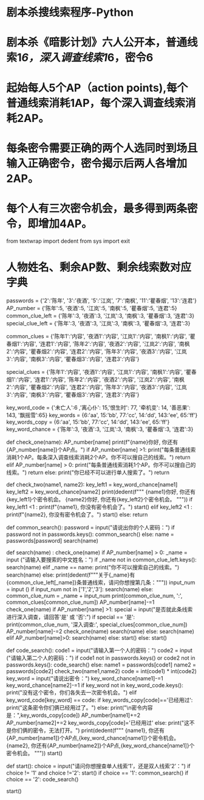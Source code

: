 # 剧本杀搜线索程序-Python
# 剧本杀《暗影计划》六人公开本，普通线索1*6，深入调查线索1*6，密令6
# 起始每人5个AP（action points),每个普通线索消耗1AP，每个深入调查线索消耗2AP。
# 每条密令需要正确的两个人选同时到场且输入正确密令，密令揭示后两人各增加2AP。
# 每个人有三次密令机会，最多得到两条密令，即增加4AP。

from textwrap import dedent
from sys import exit
 
# 人物姓名、剩余AP数、剩余线索数对应字典
passwords = {'2':'陈年', '3':'夜酒', '5':'江岚', '7':'南枫', '11':'瞿春烟', '13':'连君'}
AP_number = {'陈年':5, '夜酒':5, '江岚':5, '南枫':5, '瞿春烟':5, '连君':5}
common_clue_left = {'陈年':3, '夜酒':3, '江岚':3, '南枫':3, '瞿春烟':3, '连君':3}
special_clue_left = {'陈年':3, '夜酒':3, '江岚':3, '南枫':3, '瞿春烟':3, '连君':3}

common_clues = {'陈年1':'内容', '夜酒1':'内容', '江岚1':'内容', '南枫1':'内容', '瞿春烟1':'内容', '连君1':'内容',
                '陈年2':'内容', '夜酒2':'内容', '江岚2':'内容', '南枫2':'内容', '瞿春烟2':'内容', '连君2':'内容',
                '陈年3':'内容', '夜酒3':'内容', '江岚3':'内容', '南枫3':'内容', '瞿春烟3':'内容', '连君3':'内容'}

special_clues = {'陈年1':'内容', '夜酒1':'内容', '江岚1':'内容', '南枫1':'内容', '瞿春烟1':'内容', '连君1':'内容',
                 '陈年2':'内容', '夜酒2':'内容', '江岚2':'内容', '南枫2':'内容', '瞿春烟2':'内容', '连君2':'内容',
                 '陈年3':'内容', '夜酒3':'内容', '江岚3':'内容', '南枫3':'内容', '瞿春烟3':'内容', '连君3':'内容'}

key_word_code = {'未亡人':6 ,'离心仆': 15,'恨生时': 77, '牵机变': 14, '善恶果': 143, '飘摇雪':65}
key_words = {6:'aa', 15:'bb', 77:'cc', 14:'dd', 143:'ee', 65:'ff'}
key_words_copy = {6:'aa', 15:'bb', 77:'cc', 14:'dd', 143:'ee', 65:'ff'}
key_word_chance = {'陈年':3, '夜酒':3, '江岚':3, '南枫':3, '瞿春烟':3, '连君':3}


def check_one(name):
    AP_number[name]
    print(f"{name}你好, 你还有{AP_number[name]}个AP点。")
    if AP_number[name] >1:
        print("每条普通线索消耗1个AP。每条深入调查线索消耗2个AP。你不可以搜自己的线索。")
        return
    elif AP_number[name] > 0:
       print("每条普通线索消耗1个AP。你不可以搜自己的线索。")
       return 
    else:
        print("你已经不可以进行单人搜索了。")
        return

def check_two(name1, name2):
    key_left1 = key_word_chance[name1]
    key_left2 = key_word_chance[name2]
    print(dedent(f"""
        {name1}你好, 你还有{key_left1}个密令机会。
        {name2}你好, 你还有{key_left2}个密令机会。
        """))
    if key_left1 <1 :
        print(f"{name1}, 你没有密令机会了。")
        start()
    elif key_left2 <1 :
        print(f"{name2}, 你没有密令机会了。")
        start()
    else:
        return
    
def common_search():
    password = input("请说出你的个人密码：")
    if password not in passwords.keys():
        common_search()
    else:
        name = passwords[password]
        search(name)
        
def search(name) :
    check_one(name)
    if AP_number[name] > 0:
        _name = input ("请输入要搜索的中文姓名：")
        if _name not in common_clue_left.keys():
            search(name)
        elif _name == name:
            print("你不可以搜索自己的线索。")
            search(name)
        else:
            print(dedent(f"""关于{_name}有{common_clue_left[_name]}条普通线索，请问你想搜第几条："""))
            input_num = input ()
            if input_num not in ['1','2','3']:
                search(name)
            else:
                common_clue_num = _name + input_num
                print(common_clue_num, ':', common_clues[common_clue_num])
                AP_number[name]-=1
                check_one(name)
                if AP_number[name] >1:
                    special = input("是否就此条线索进行深入调查，请回答'是' 或 '否':")
                    if special == '是':
                        print(common_clue_num, '深入调查:', special_clues[common_clue_num])
                        AP_number[name]-=2
                        check_one(name)
                        search(name)
                    else:
                        search(name)
                elif AP_number[name]>0:
                    search(name)
                else:
                    start()
    else:
        start()    

def code_search():
    code1 = input("请输入第一个人的密码：")
    code2 = input ("请输入第二个人的密码：")
    if code1 not in passwords.keys() or code2 not in passwords.keys():
        code_search()
    else:
        name1 = passwords[code1]
        name2 = passwords[code2]
        check_two(name1,name2)
        code = int(code1) * int(code2)
        key_word = input("请说出密令：")
        key_word_chance[name1]-=1
        key_word_chance[name2]-=1
        if key_word not in key_word_code.keys():
            print("没有这个密令，你们各失去一次密令机会。")
        elif key_word_code[key_word] == code:
            if key_words_copy[code]=='已经用过':
                print("这条密令你们俩已经用过了。")
            else:
                print("\n密令内容是：",key_words_copy[code])
                AP_number[name1]+=2
                AP_number[name2]+=2
                key_words_copy[code]='已经用过'
        else:
            print("这不是你们俩的密令，无法打开。")
        print(dedent(f"""
            {name1}, 你还有{AP_number[name1]}个AP点,{key_word_chance[name1]}个密令机会。
            {name2}, 你还有{AP_number[name2]}个AP点,{key_word_chance[name1]}个密令机会。
            """))
    start() 


def start():
    choice = input("请问你想搜查单人线索‘1’，还是双人线索‘2’：")
    if choice != '1' and choice !='2':
        start()
    if choice == '1':
        common_search()
    if choice == '2':
        code_search()

start()
